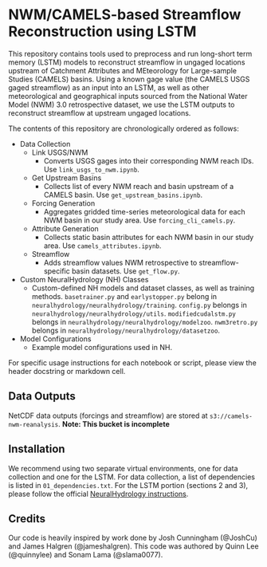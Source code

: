 # NWM/CAMELS-based Streamflow Reconstruction using LSTM

This repository contains tools used to preprocess and run long-short term memory (LSTM) models to reconstruct streamflow in ungaged locations upstream of Catchment Attributes and MEteorology for Large-sample Studies (CAMELS) basins. Using a known gage value (the CAMELS USGS gaged streamflow) as an input into an LSTM, as well as other meteorological and geographical inputs sourced from the National Water Model (NWM) 3.0 retrospective dataset, we use the LSTM outputs to reconstruct streamflow at upstream ungaged locations.

The contents of this repository are chronologically ordered as follows:

- Data Collection
  - Link USGS/NWM
    - Converts USGS gages into their corresponding NWM reach IDs. Use `link_usgs_to_nwm.ipynb`.
  - Get Upstream Basins
    - Collects list of every NWM reach and basin upstream of a CAMELS basin. Use `get_upstream_basins.ipynb`.
  - Forcing Generation
    - Aggregates gridded time-series meteorological data for each NWM basin in our study area. Use `forcing_cli_camels.py`.
  - Attribute Generation
    - Collects static basin attributes for each NWM basin in our study area. Use `camels_attributes.ipynb`.
  - Streamflow
    - Adds streamflow values NWM retrospective to streamflow-specific basin datasets. Use `get_flow.py`. 
- Custom NeuralHydrology (NH) Classes
  - Custom-defined NH models and dataset classes, as well as training methods. `basetrainer.py` and `earlystopper.py` belong in `neuralhydrology/neuralhydrology/training`. `config.py` belongs in `neuralhydrology/neuralhydrology/utils`. `modifiedcudalstm.py` belongs in `neuralhydrology/neuralhydrology/modelzoo`. `nwm3retro.py` belongs in `neuralhydrology/neuralhydrology/datasetzoo`.
- Model Configurations
  - Example model configurations used in NH.

For specific usage instructions for each notebook or script, please view the header docstring or markdown cell.

## Data Outputs

NetCDF data outputs (forcings and streamflow) are stored at `s3://camels-nwm-reanalysis`. **Note: This bucket is incomplete**

## Installation
We recommend using two separate virtual environments, one for data collection and one for the LSTM. For data collection, a list of dependencies is listed in `01_dependencies.txt`. For the LSTM portion (sections 2 and 3), please follow the official [NeuralHydrology instructions](https://neuralhydrology.readthedocs.io/en/latest/index.html).

## Credits
Our code is heavily inspired by work done by Josh Cunningham (@JoshCu) and James Halgren (@jameshalgren). This code was authored by Quinn Lee (@quinnylee) and Sonam Lama (@slama0077).
